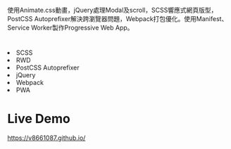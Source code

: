 # 
使用Animate.css動畫，jQuery處理Modal及scroll，SCSS響應式網頁版型，PostCSS Autoprefixer解決跨瀏覽器問題，Webpack打包優化。使用Manifest、Service Worker製作Progressive Web App。
#
<li>SCSS</li>
<li>RWD</li>
<li>PostCSS Autoprefixer</li><li>jQuery</li>
<li>Webpack</li>
<li>PWA</li>

# Live Demo
<a href="https://v8661087.github.io/" target="_blank">https://v8661087.github.io/</a>